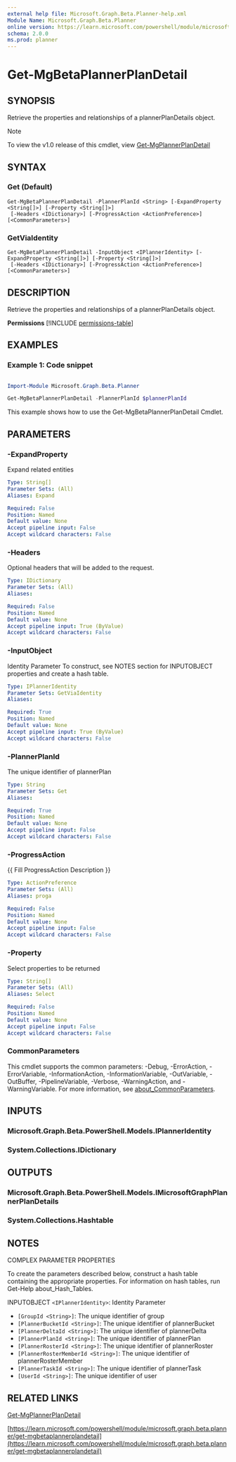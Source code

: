 ```yaml
---
external help file: Microsoft.Graph.Beta.Planner-help.xml
Module Name: Microsoft.Graph.Beta.Planner
online version: https://learn.microsoft.com/powershell/module/microsoft.graph.beta.planner/get-mgbetaplannerplandetail
schema: 2.0.0
ms.prod: planner
---
```


# Get-MgBetaPlannerPlanDetail

## SYNOPSIS
Retrieve the properties and relationships of a plannerPlanDetails object.

> [!NOTE]
> To view the v1.0 release of this cmdlet, view [Get-MgPlannerPlanDetail](/powershell/module/Microsoft.Graph.Planner/Get-MgPlannerPlanDetail?view=graph-powershell-1.0)

## SYNTAX

### Get (Default)
```
Get-MgBetaPlannerPlanDetail -PlannerPlanId <String> [-ExpandProperty <String[]>] [-Property <String[]>]
 [-Headers <IDictionary>] [-ProgressAction <ActionPreference>] [<CommonParameters>]
```

### GetViaIdentity
```
Get-MgBetaPlannerPlanDetail -InputObject <IPlannerIdentity> [-ExpandProperty <String[]>] [-Property <String[]>]
 [-Headers <IDictionary>] [-ProgressAction <ActionPreference>] [<CommonParameters>]
```

## DESCRIPTION
Retrieve the properties and relationships of a plannerPlanDetails object.

**Permissions**
[!INCLUDE [permissions-table](~/../graphref/api-reference/beta/includes/permissions/plannerplandetails-get-permissions.md)]

## EXAMPLES
### Example 1: Code snippet

```powershell

Import-Module Microsoft.Graph.Beta.Planner

Get-MgBetaPlannerPlanDetail -PlannerPlanId $plannerPlanId

```
This example shows how to use the Get-MgBetaPlannerPlanDetail Cmdlet.


## PARAMETERS

### -ExpandProperty
Expand related entities

```yaml
Type: String[]
Parameter Sets: (All)
Aliases: Expand

Required: False
Position: Named
Default value: None
Accept pipeline input: False
Accept wildcard characters: False
```

### -Headers
Optional headers that will be added to the request.

```yaml
Type: IDictionary
Parameter Sets: (All)
Aliases:

Required: False
Position: Named
Default value: None
Accept pipeline input: True (ByValue)
Accept wildcard characters: False
```

### -InputObject
Identity Parameter
To construct, see NOTES section for INPUTOBJECT properties and create a hash table.

```yaml
Type: IPlannerIdentity
Parameter Sets: GetViaIdentity
Aliases:

Required: True
Position: Named
Default value: None
Accept pipeline input: True (ByValue)
Accept wildcard characters: False
```

### -PlannerPlanId
The unique identifier of plannerPlan

```yaml
Type: String
Parameter Sets: Get
Aliases:

Required: True
Position: Named
Default value: None
Accept pipeline input: False
Accept wildcard characters: False
```

### -ProgressAction
{{ Fill ProgressAction Description }}

```yaml
Type: ActionPreference
Parameter Sets: (All)
Aliases: proga

Required: False
Position: Named
Default value: None
Accept pipeline input: False
Accept wildcard characters: False
```

### -Property
Select properties to be returned

```yaml
Type: String[]
Parameter Sets: (All)
Aliases: Select

Required: False
Position: Named
Default value: None
Accept pipeline input: False
Accept wildcard characters: False
```

### CommonParameters
This cmdlet supports the common parameters: -Debug, -ErrorAction, -ErrorVariable, -InformationAction, -InformationVariable, -OutVariable, -OutBuffer, -PipelineVariable, -Verbose, -WarningAction, and -WarningVariable. For more information, see [about_CommonParameters](http://go.microsoft.com/fwlink/?LinkID=113216).

## INPUTS

### Microsoft.Graph.Beta.PowerShell.Models.IPlannerIdentity
### System.Collections.IDictionary
## OUTPUTS

### Microsoft.Graph.Beta.PowerShell.Models.IMicrosoftGraphPlannerPlanDetails
### System.Collections.Hashtable
## NOTES
COMPLEX PARAMETER PROPERTIES

To create the parameters described below, construct a hash table containing the appropriate properties.
For information on hash tables, run Get-Help about_Hash_Tables.

INPUTOBJECT `<IPlannerIdentity>`: Identity Parameter
  - `[GroupId <String>]`: The unique identifier of group
  - `[PlannerBucketId <String>]`: The unique identifier of plannerBucket
  - `[PlannerDeltaId <String>]`: The unique identifier of plannerDelta
  - `[PlannerPlanId <String>]`: The unique identifier of plannerPlan
  - `[PlannerRosterId <String>]`: The unique identifier of plannerRoster
  - `[PlannerRosterMemberId <String>]`: The unique identifier of plannerRosterMember
  - `[PlannerTaskId <String>]`: The unique identifier of plannerTask
  - `[UserId <String>]`: The unique identifier of user

## RELATED LINKS
[Get-MgPlannerPlanDetail](/powershell/module/Microsoft.Graph.Planner/Get-MgPlannerPlanDetail?view=graph-powershell-1.0)

[https://learn.microsoft.com/powershell/module/microsoft.graph.beta.planner/get-mgbetaplannerplandetail](https://learn.microsoft.com/powershell/module/microsoft.graph.beta.planner/get-mgbetaplannerplandetail)




